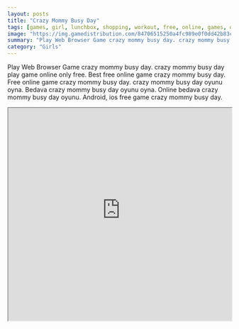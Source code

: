 ```yaml
---
layout: posts
title: "Crazy Mommy Busy Day"
tags: [games, girl, lunchbox, shopping, workout, free, online, games, oyna, game, free, games, play, play, games]
image: "https://img.gamedistribution.com/84706515250a4fc989e0f0dd42b83c76.jpg"
summary: "Play Web Browser Game crazy mommy busy day. crazy mommy busy day play game online only free. Best free online game crazy mommy busy day. Free online game crazy mommy busy day. crazy mommy busy day oyunu oyna. Bedava crazy mommy busy day oyunu oyna. Online bedava crazy mommy busy day oyunu. Android, ios free game crazy mommy busy day."
category: "Girls"
---
```


Play Web Browser Game crazy mommy busy day. crazy mommy busy day play game online only free. Best free online game crazy mommy busy day. Free online game crazy mommy busy day. crazy mommy busy day oyunu oyna. Bedava crazy mommy busy day oyunu oyna. Online bedava crazy mommy busy day oyunu. Android, ios free game crazy mommy busy day.

<iframe width="100%" height="480px;" src="https://html5.gamedistribution.com/84706515250a4fc989e0f0dd42b83c76/"></iframe>